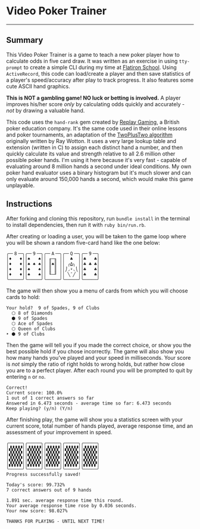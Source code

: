 # Video Poker Trainer
---

## Summary

This Video Poker Trainer is a game to teach a new poker player how to calculate odds in five card draw. It was written as an exercise in using `tty-prompt` to create a simple CLI during my time at [Flatiron School](https://flatironschool.com/). Using `ActiveRecord`, this code can load/create a player and then save statistics of a player's speed/accuracy after play to track progress. It also features some cute ASCII hand graphics.

**This is NOT a gambling game! NO luck or betting is involved.** A player improves his/her score *only* by calculating odds quickly and accurately - *not* by drawing a valuable hand.

This code uses the `hand-rank` gem created by [Replay Gaming](https://www.replaypoker.com/), a British poker education company. It's the same code used in their online lessons and poker tournaments, an adaptation of the [TwoPlusTwo algorithm](https://github.com/tangentforks/TwoPlusTwoHandEvaluator) originally written by Ray Wotton. It uses a very large lookup table and extension (written in C) to assign each distinct hand a number, and then quickly calculate its value and strength relative to all 2.6 million other possible poker hands. I'm using it here because it's very fast - capable of evaluating around 8 million hands a second under ideal conditions. My own poker hand evaluator uses a binary histogram but it's much slower and can only evaluate around 150,000 hands a second, which would make this game unplayable.

## Instructions

After forking and cloning this repository, run `bundle install` in the terminal to install dependencies, then run it with `ruby bin/run.rb`.

After creating or loading a user, you will be taken to the game loop where you will be shown a random five-card hand like the one below:

```
╭─╴8╶─╮╭─╴9╶─╮╭─╴A╶─╮╭─╴Q╶─╮╭─╴9╶─╮
│♦   ♦││♠   ♠││ ╓─╖ ││  ♣  ││♣   ♣│
│♦   ♦││♠ ♠ ♠││ ║♠║ ││ ╭⍙╮ ││♣ ♣ ♣│
│♦   ♦││♠   ♠││ ║ ║ ││⎠◞⍣◟⎝││♣   ♣│
│♦   ♦││♠   ♠││ ╙─╜ ││ ╲¯╱ ││♣   ♣│
╰─────╯╰─────╯╰─────╯╰─────╯╰─────╯
```

The game will then show you a menu of cards from which you will choose cards to hold:

```
Your hold?  9 of Spades, 9 of Clubs
  ⬡ 8 of Diamonds
  ⬢ 9 of Spades
  ⬡ Ace of Spades
  ⬡ Queen of Clubs
‣ ⬢ 9 of Clubs
```

Then the game will tell you if you made the correct choice, or show you the best possible hold if you chose incorrectly. The game will also show you how many hands you've played and your speed in milliseconds. Your score is *not* simply the ratio of right holds to wrong holds, but rather how close you are to a perfect player. After each round you will be prompted to quit by entering `n` or `no`.

```
Correct!
Current score: 100.0%
1 out of 1 correct answers so far
Answered in 6.473 seconds - average time so far: 6.473 seconds
Keep playing? (y/n) (Y/n) 
```

After finishing play, the game will show you a statistics screen with your current score, total number of hands played, average response time, and an assessment of your improvement in speed.

```
╭─────╮╭─────╮╭─────╮╭─────╮╭─────╮
│▞▞▞▞▞││▞▞▞▞▞││▞▞▞▞▞││▞▞▞▞▞││▞▞▞▞▞│
│▞▞▞▞▞││▞▞▞▞▞││▞▞▞▞▞││▞▞▞▞▞││▞▞▞▞▞│
│▞▞▞▞▞││▞▞▞▞▞││▞▞▞▞▞││▞▞▞▞▞││▞▞▞▞▞│
│▞▞▞▞▞││▞▞▞▞▞││▞▞▞▞▞││▞▞▞▞▞││▞▞▞▞▞│
╰─────╯╰─────╯╰─────╯╰─────╯╰─────╯
Progress successfully saved!

Today's score: 99.732%
7 correct answers out of 9 hands

1.891 sec. average response time this round.
Your average response time rose by 0.036 seconds.
Your new score: 98.027%

THANKS FOR PLAYING - UNTIL NEXT TIME!
```